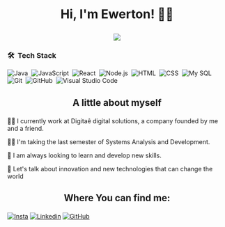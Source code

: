 
   # <p align="center">Hi, I'm Ewerton! 🙋‍♂️ </p>
  

<p align="center">
  <img src="https://user-images.githubusercontent.com/50932251/121759888-4dc21100-cafe-11eb-82e1-0f04f6db6c16.jpg"/>
</p>

### 🛠 &nbsp;Tech Stack

![Java](https://img.shields.io/badge/Java-05122A??style=flat&logo=java&logoColor=white)&nbsp;
![JavaScript](https://img.shields.io/badge/-JavaScript-05122A?style=flat&logo=javascript)&nbsp;
![React](https://img.shields.io/badge/-React-05122A?style=flat&logo=react)&nbsp;
![Node.js](https://img.shields.io/badge/Node.js-05122A?style=flat&logo=node.js&logoColor=white)&nbsp;
![HTML](https://img.shields.io/badge/-HTML-05122A?style=flat&logo=HTML5)&nbsp;
![CSS](https://img.shields.io/badge/-CSS-05122A?style=flat&logo=CSS3&logoColor=1572B6)&nbsp;
![My SQL](https://img.shields.io/badge/MySQL-05122A?style=flat&logo=mysql&logoColor=white)&nbsp;
![Git](https://img.shields.io/badge/-Git-05122A?style=flat&logo=git)&nbsp;
![GitHub](https://img.shields.io/badge/-GitHub-05122A?style=flat&logo=github)&nbsp;
![Visual Studio Code](https://img.shields.io/badge/-Visual%20Studio%20Code-05122A?style=flat&logo=visual-studio-code&logoColor=007ACC)&nbsp;



## <p align="center">A little about myself</p>

👨‍💼 I currently work at Digitaê digital solutions, a company founded by me and a friend.

👨‍🎓 I'm taking the last semester of Systems Analysis and Development.

🦾 I am always looking to learn and develop new skills.

🤘 Let's talk about innovation and new technologies that can change the world


## <p align= "center"> Where You can find me:</p>


<a href="https://www.instagram.com/ewertonrb/" rel="some text">![Insta](https://img.shields.io/badge/Instagram-E4405F?style=for-the-badge&logo=instagram&logoColor=white)</a>
<a href="https://www.linkedin.com/in/ewertonrb/" rel="some text">![Linkedin](https://img.shields.io/badge/LinkedIn-0077B5?style=for-the-badge&logo=linkedin&logoColor=white)</a>
<a href="https://github.com/ewertonrb" rel="some text">![GitHub](https://img.shields.io/badge/GitHub-100000?style=for-the-badge&logo=github&logoColor=white)</a>




<!--
**EwertonRB/EwertonRB** is a ✨ _special_ ✨ repository because its `README.md` (this file) appears on your GitHub profile.

Here are some ideas to get you started:

- 🔭 I’m currently working on ...
- 🌱 I’m currently learning ...
- 👯 I’m looking to collaborate on ...
- 🤔 I’m looking for help with ...
- 💬 Ask me about ...
- 📫 How to reach me: ...
- 😄 Pronouns: ...
- ⚡ Fun fact: ...
-->
